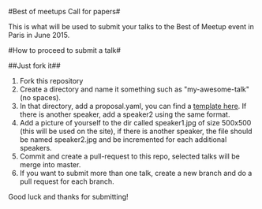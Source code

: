 #Best of meetups Call for papers#

This is what will be used to submit your talks to the Best of Meetup event in Paris in June 2015.

#How to proceed to submit a talk#

##Just fork it##

 1. Fork this repository 
 2. Create a directory and name it something such as "my-awesome-talk" (no spaces).
 3. In that directory, add a proposal.yaml, you can find a [template here](/). If there is another speaker, add a speaker2 using the same format.
 4. Add a picture of yourself to the dir called speaker1.jpg of size 500x500 (this will be used on the site), if there is another speaker, the file should be named speaker2.jpg and be incremented for each additional speakers.
 5. Commit and create a pull-request to this repo, selected talks will be merge into master.
 6. If you want to submit more than one talk, create a new branch and do a pull request for each branch.

Good luck and thanks for submitting!

